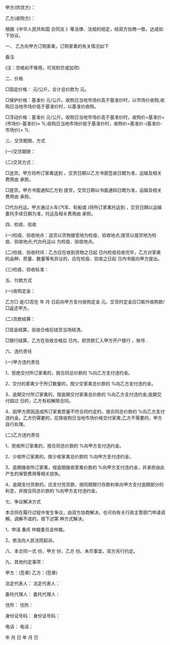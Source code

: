 
 


甲方(供货方)：


乙方(收购方)：


根据《中华人民共和国
合同法
》等法律、法规的规定，经双方协商一致，达成如下协议。


一、 乙方向甲方订购家禽，订购家禽的有关情况如下


备注


(注：空格如不够用，可另附页或加项)


二、价格


□固定价格： 元/公斤，合计总价款为 元。


□保护价格：基准价 元/公斤。收购日当地市场价高于基准价时，以市场价收购;收购日当地市场价低于基准价时，以基准价收购。


□浮动价格：基准价 元/公斤。收购日当地市场价高于基准价时，收购价=基准价+(市场价-基准价)× %;收购日当地市场价低于基准价时，收购价=基准价-(基准价-市场价)× %.


三、交货期限、方式


(一)交货期限：


(二)交货方式：


□送货。甲方将所订家禽送到 ，交货日期以乙方书面签收日期为准，运输及相关费用由 承担。


□提货。甲方书面通知乙方到 提货，交货日期以书面通知日期为准，运输及相关费用由 承担。


□代办托运。甲方通过火车(汽车、轮船或 )将所订家禽托运到 ，交货日期以运输委托手续日期为准，托运及相关费用由 承担。


四、检疫、验收


(一)检疫、验收地点：送货以货物接受地为检疫、验收地点;提货以提货地为检疫、验收地点;代办托运以 为检疫、验收地点。


(二)检疫、验收时间：乙方应在收到货物之日起 日内检疫验收完毕，乙方对家禽的品种、质量、数量等有异议的，应在检疫、验收之日起 日内书面向甲方提出。


(三)检疫、验收标准：


五、付款方式


(一)收购定金：


乙方□ 是/□否在 年 月 日前向甲方支付收购定金 元。交货时定金应□抵作收购款/□返还甲方。


(二)货款结算：


□现金结算，验收合格后钱货当场结清。


□银行结算，乙方在验收合格后 日内，把货款汇入甲方开户银行 ，账号 .


六、违约责任


(一)甲方违约责任


1、拒绝交付所订家禽的，按合同总价款的 %向乙方支付违约金。


2、交付的家禽少于所订数量的，按少交家禽总价款的 %向乙方支付违约金。


3、逾期交付所订家禽的，按逾期交付家禽总价款的 %向乙方支付违约金;逾期交付超过 日的，乙方有权解除合同。


4、因甲方原因造成所订家禽质量不符合同约定的，按合同总价款的 %向乙方支付违约金。乙方仍需要的，应按收购日当地市场价格交付家禽;乙方不需要的，甲方自行处理。


(二)乙方违约责任


1、拒收所订家禽的，按合同总价款的 %向甲方支付违约金。


2、少收所订家禽的，按少收家禽总价款的 %向甲方支付违约金。


3、逾期接收所订家禽，按逾期接收家禽价款的 %向甲方支付违约金，并承担由此产生的保管费用等相关损失。


4、逾期支付货款的，应支付完货款，按同期银行存款利率向甲方支付逾期部分的利息，并按合同总价款的 %向甲方支付违约金。


七、争议解决方式


本合同在履行过程中发生争议，由双方协商解决，也可向有关行政主管部门申请调解。调解不成的，按下述第 种方式解决。


1、申请
重庆
仲裁委员会仲裁。


2、依法向人民法院起诉。


八、本合同一式 份，甲方 份，乙方 份。未尽事宜，双方另行约定。


九、其他约定事项：


甲方：(签章)           乙方：(签章)


法定代表人：          法定代表人：


委托代理人：          委托代理人：


住所：                   住所：


身份证号码：          身份证号码：


电话：                   电话：


年 月 日                 年 月 日
 


 

 
 
 
 
 
  


  
 

  


  


  
 
 
 
 

